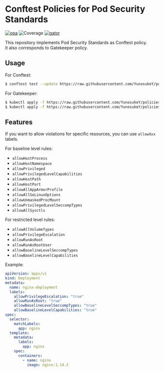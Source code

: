 # Conftest Policies for Pod Security Standards

[![opa](https://github.com/YunosukeY/policies-for-pss/actions/workflows/opa.yaml/badge.svg?branch=master&event=push)](https://github.com/YunosukeY/policies-for-pss/actions/workflows/opa.yaml)
![Coverage](https://img.shields.io/endpoint?url=https://gist.githubusercontent.com/YunosukeY/0c2e618c502912eff6e83e26b24e5c82/raw/opa-coverage-badge.json)
[![gator](https://github.com/YunosukeY/policies-for-pss/actions/workflows/gator.yaml/badge.svg?branch=master&event=push)](https://github.com/YunosukeY/policies-for-pss/actions/workflows/gator.yaml)

This repository implements Pod Security Standards as Conftest policy.<br>
It also corresponds to Gatekeeper policy.

## Usage

For Conftest:

```sh
$ conftest test --update https://raw.githubusercontent.com/YunosukeY/policies-for-pss/master/policy/pss.rego <file-to-test>
```

For Gatekeeper:

```sh
$ kubectl apply -f https://raw.githubusercontent.com/YunosukeY/policies-for-pss/master/k8s/template_Policy.yaml
$ kubectl apply -f https://raw.githubusercontent.com/YunosukeY/policies-for-pss/master/k8s/constraint_Policy.yaml
```

## Features

If you want to allow violations for specific resources, you can use `allowXxx` labels.

For baseline level rules:

- `allowHostProcess`
- `allowHostNamespace`
- `allowPrivileged`
- `allowPrivilegedLevelCapabilities`
- `allowHostPath`
- `allowHostPort`
- `allowAllAppArmorProfile`
- `allowAllSeLinuxOptions`
- `allowUnmaskedProcMount`
- `allowPrivilegedLevelSeccompTypes`
- `allowAllSysctls`

For restricted level rules:

- `allowAllVolumeTypes`
- `allowPrivilegeEscalation`
- `allowRunAsRoot`
- `allowRunAsRootUser`
- `allowBaselineLevelSeccompTypes`
- `allowBaselineLevelCapabilities`

Example:

```yaml
apiVersion: apps/v1
kind: Deployment
metadata:
  name: nginx-deployment
  labels:
    allowPrivilegeEscalation: "true"
    allowRunAsRoot: "true"
    allowBaselineLevelSeccompTypes: "true"
    allowBaselineLevelCapabilities: "true"
spec:
  selector:
    matchLabels:
      app: nginx
  template:
    metadata:
      labels:
        app: nginx
    spec:
      containers:
        - name: nginx
          image: nginx:1.14.2
```

